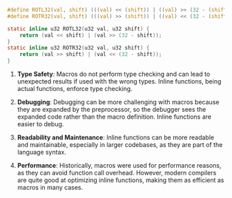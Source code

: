 
```c
#define ROTL32(val, shift) (((val) << (shift)) | ((val) >> (32 - (shift))))
#define ROTR32(val, shift) (((val) >> (shift)) | ((val) << (32 - (shift))))
```
```c
static inline u32 ROTL32(u32 val, u32 shift) {
    return (val << shift) | (val >> (32 - shift));
}
static inline u32 ROTR32(u32 val, u32 shift) {
    return (val >> shift) | (val << (32 - shift));
}
```

1. **Type Safety**: Macros do not perform type checking and can lead to unexpected results if used with the wrong types. Inline functions, being actual functions, enforce type checking.
    
2. **Debugging**: Debugging can be more challenging with macros because they are expanded by the preprocessor, so the debugger sees the expanded code rather than the macro definition. Inline functions are easier to debug.
    
3. **Readability and Maintenance**: Inline functions can be more readable and maintainable, especially in larger codebases, as they are part of the language syntax.
    
4. **Performance**: Historically, macros were used for performance reasons, as they can avoid function call overhead. However, modern compilers are quite good at optimizing inline functions, making them as efficient as macros in many cases.